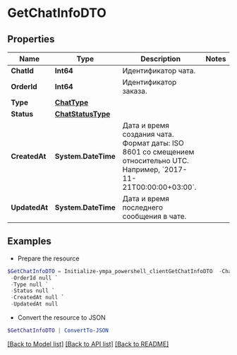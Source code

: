 # GetChatInfoDTO
## Properties

Name | Type | Description | Notes
------------ | ------------- | ------------- | -------------
**ChatId** | **Int64** | Идентификатор чата. | 
**OrderId** | **Int64** | Идентификатор заказа. | 
**Type** | [**ChatType**](ChatType.md) |  | 
**Status** | [**ChatStatusType**](ChatStatusType.md) |  | 
**CreatedAt** | **System.DateTime** | Дата и время создания чата.  Формат даты: ISO 8601 со смещением относительно UTC. Например, &#x60;2017-11-21T00:00:00+03:00&#x60;.  | 
**UpdatedAt** | **System.DateTime** | Дата и время последнего сообщения в чате. | 

## Examples

- Prepare the resource
```powershell
$GetChatInfoDTO = Initialize-ympa_powershell_clientGetChatInfoDTO  -ChatId null `
 -OrderId null `
 -Type null `
 -Status null `
 -CreatedAt null `
 -UpdatedAt null
```

- Convert the resource to JSON
```powershell
$GetChatInfoDTO | ConvertTo-JSON
```

[[Back to Model list]](../README.md#documentation-for-models) [[Back to API list]](../README.md#documentation-for-api-endpoints) [[Back to README]](../README.md)

